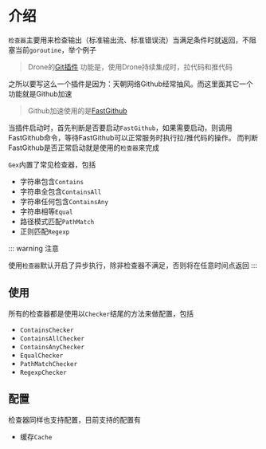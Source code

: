 # 介绍

`检查器`主要用来检查输出（标准输出流、标准错误流）当满足条件时就返回，不阻塞当前`goroutine`，举个例子

> Drone的[Git插件](https://github.com/dronestock/git)
> 功能是，使用Drone持续集成时，拉代码和推代码

之所以要写这么一个插件是因为：天朝网络Github经常抽风。而这里面其它一个功能就是Github加速
> Github加速使用的是[FastGithub](https://github.com/dotnetcore/FastGithub)

当插件启动时，首先判断是否要启动`FastGithub`，如果需要启动，则调用FastGithub命令，等待FastGithub可以正常服务时执行拉/推代码的操作。
而判断FastGithub是否正常启动就是使用的`检查器`来完成

`Gex`内置了常见检查器，包括

- 字符串包含`Contains`
- 字符串全包含`ContainsAll`
- 字符串任何包含`ContainsAny`
- 字符串相等`Equal`
- 路径模式匹配`PathMatch`
- 正则匹配`Regexp`

::: warning 注意

使用`检查器`默认开启了异步执行，除非检查器不满足，否则将在任意时间点返回
:::

## 使用

所有的检查器都是使用以`Checker`结尾的方法来做配置，包括

- `ContainsChecker`
- `ContainsAllChecker`
- `ContainsAnyChecker`
- `EqualChecker`
- `PathMatchChecker`
- `RegexpChecker`

## 配置

检查器同样也支持配置，目前支持的配置有

- 缓存`Cache`

